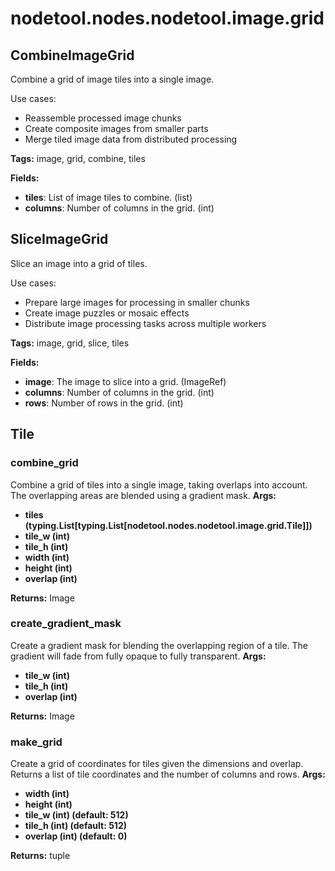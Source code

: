 # nodetool.nodes.nodetool.image.grid

## CombineImageGrid

Combine a grid of image tiles into a single image.

Use cases:
- Reassemble processed image chunks
- Create composite images from smaller parts
- Merge tiled image data from distributed processing

**Tags:** image, grid, combine, tiles

**Fields:**
- **tiles**: List of image tiles to combine. (list)
- **columns**: Number of columns in the grid. (int)


## SliceImageGrid

Slice an image into a grid of tiles.

Use cases:
- Prepare large images for processing in smaller chunks
- Create image puzzles or mosaic effects
- Distribute image processing tasks across multiple workers

**Tags:** image, grid, slice, tiles

**Fields:**
- **image**: The image to slice into a grid. (ImageRef)
- **columns**: Number of columns in the grid. (int)
- **rows**: Number of rows in the grid. (int)


## Tile

### combine_grid

Combine a grid of tiles into a single image, taking overlaps into account.
The overlapping areas are blended using a gradient mask.
**Args:**
- **tiles (typing.List[typing.List[nodetool.nodes.nodetool.image.grid.Tile]])**
- **tile_w (int)**
- **tile_h (int)**
- **width (int)**
- **height (int)**
- **overlap (int)**

**Returns:** Image

### create_gradient_mask

Create a gradient mask for blending the overlapping region of a tile.
The gradient will fade from fully opaque to fully transparent.
**Args:**
- **tile_w (int)**
- **tile_h (int)**
- **overlap (int)**

**Returns:** Image

### make_grid

Create a grid of coordinates for tiles given the dimensions and overlap.
Returns a list of tile coordinates and the number of columns and rows.
**Args:**
- **width (int)**
- **height (int)**
- **tile_w (int) (default: 512)**
- **tile_h (int) (default: 512)**
- **overlap (int) (default: 0)**

**Returns:** tuple

